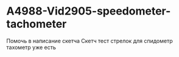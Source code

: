 # A4988-Vid2905-speedometer-tachometer
Помочь в написание скетча 
Cкетч тест стрелок для спидометр тахометр уже есть 
